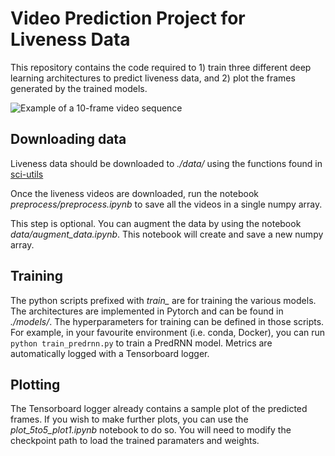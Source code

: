 # Video Prediction Project for Liveness Data

This repository contains the code required to 1) train three different deep learning architectures to predict liveness data, and 2) plot the frames generated by the trained models.

![Example of a 10-frame video sequence](https://github.com/iProov/predict-weizmann-video/plots/sample_plot.png)


## Downloading data
Liveness data should be downloaded to *./data/* using the functions found in [sci-utils](https://github.com/iProov/sci-utils)

Once the liveness videos are downloaded, run the notebook *preprocess/preprocess.ipynb* to save all the videos in a single numpy array.

This step is optional. You can augment the data by using the notebook *data/augment_data.ipynb*. This notebook will create and save a new numpy array.

## Training
The python scripts prefixed with *train_* are for training the various models. The architectures are implemented in Pytorch and can be found in *./models/*. The hyperparameters for training can be defined in those scripts. For example, in your favourite environment (i.e. conda, Docker), you can run 
```python train_predrnn.py```
to train a PredRNN model. Metrics are automatically logged with a Tensorboard logger.

## Plotting
The Tensorboard logger already contains a sample plot of the predicted frames. If you wish to make further plots, you can use the *plot_5to5_plot1.ipynb*
 notebook to do so. You will need to modify the checkpoint path to load the trained paramaters and weights.